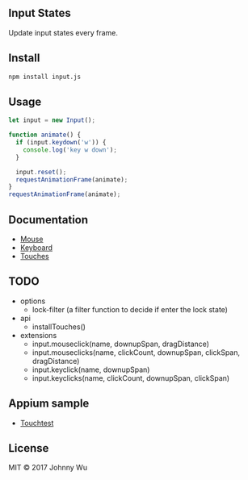 ## Input States

Update input states every frame.

## Install

```bash
npm install input.js
```

## Usage

```javascript
let input = new Input();

function animate() {
  if (input.keydown('w')) {
    console.log('key w down');
  }

  input.reset();
  requestAnimationFrame(animate);
}
requestAnimationFrame(animate);
```

## Documentation

- [Mouse](docs/mouse.md)
- [Keyboard](docs/keyboard.md)
- [Touches](docs/touches.md)

## TODO

 - options
   - lock-filter (a filter function to decide if enter the lock state)
 - api
   - installTouches()
 - extensions
   - input.mouseclick(name, downupSpan, dragDistance)
   - input.mouseclicks(name, clickCount, downupSpan, clickSpan, dragDistance)
   - input.keyclick(name, downupSpan)
   - input.keyclicks(name, clickCount, downupSpan, clickSpan)

## Appium sample

- [Touchtest](docs/touchtest.md)

## License

MIT © 2017 Johnny Wu